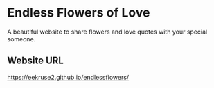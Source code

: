 # Endless Flowers of Love

A beautiful website to share flowers and love quotes with your special someone.

## Website URL
https://eekruse2.github.io/endlessflowers/
